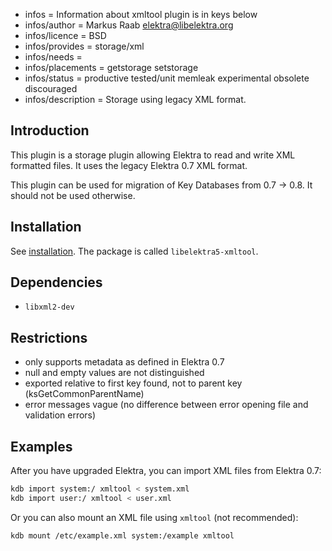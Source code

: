 - infos = Information about xmltool plugin is in keys below
- infos/author = Markus Raab <elektra@libelektra.org>
- infos/licence = BSD
- infos/provides = storage/xml
- infos/needs =
- infos/placements = getstorage setstorage
- infos/status = productive tested/unit memleak experimental obsolete discouraged
- infos/description = Storage using legacy XML format.

## Introduction

This plugin is a storage plugin allowing Elektra to read and write XML
formatted files. It uses the legacy Elektra 0.7 XML format.

This plugin can be used for migration of Key Databases
from 0.7 -> 0.8. It should not be used otherwise.

## Installation

See [installation](/doc/INSTALL.md).
The package is called `libelektra5-xmltool`.

## Dependencies

- `libxml2-dev`

## Restrictions

- only supports metadata as defined in Elektra 0.7
- null and empty values are not distinguished
- exported relative to first key found, not to parent key (ksGetCommonParentName)
- error messages vague (no difference between error opening file and validation errors)

## Examples

After you have upgraded Elektra, you can import XML files from Elektra 0.7:

```sh
kdb import system:/ xmltool < system.xml
kdb import user:/ xmltool < user.xml
```

Or you can also mount an XML file using `xmltool` (not recommended):

```sh
kdb mount /etc/example.xml system:/example xmltool
```
